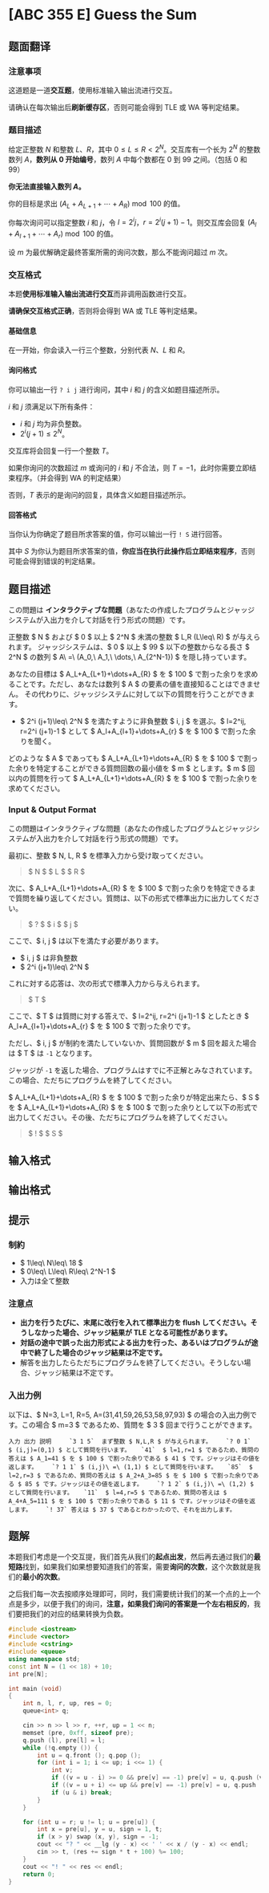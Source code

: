 # [ABC 355 E] Guess the Sum

## 题面翻译

### 注意事项

这道题是一道**交互题**，使用标准输入输出流进行交互。

请确认在每次输出后**刷新缓存区**，否则可能会得到 TLE 或 WA 等判定结果。

### 题目描述

给定正整数 $N$ 和整数 $L$、$R$，其中 $0\le L\le R<2^N$。交互库有一个长为 $2^N$ 的整数数列 $A$，**数列从 $0$ 开始编号**，数列 $A$ 中每个数都在 $0$ 到 $99$ 之间。（包括 $0$ 和 $99$）

**你无法直接输入数列 $A$。**

你的目标是求出 $(A_L+A_{L+1}+\cdots+A_R)\bmod100$ 的值。

你每次询问可以指定整数 $i$ 和 $j$，令 $l=2^ij$，$r=2^i(j+1)-1$。则交互库会回复 $(A_l+A_{l+1}+\cdots+A_r)\bmod100$ 的值。

设 $m$ 为最优解确定最终答案所需的询问次数，那么不能询问超过 $m$ 次。

### 交互格式

本题**使用标准输入输出流进行交互**而非调用函数进行交互。

**请确保交互格式正确**，否则将会得到 WA 或 TLE 等判定结果。

#### 基础信息

在一开始，你会读入一行三个整数，分别代表 $N$、$L$ 和 $R$。

#### 询问格式

你可以输出一行 `? i j` 进行询问，其中 $i$ 和 $j$ 的含义如题目描述所示。

 $i$ 和 $j$ 须满足以下所有条件：

-  $i$ 和 $j$ 均为非负整数。
- $2^i(j+1)\le2^N$。

交互库将会回复一行一个整数 $T$。

如果你询问的次数超过 $m$ 或询问的 $i$ 和 $j$ 不合法，则 $T=-1$，此时你需要立即结束程序。（并会得到 WA 的判定结果）

否则，$T$ 表示的是询问的回复，具体含义如题目描述所示。

#### 回答格式

当你认为你确定了题目所求答案的值，你可以输出一行 `! S` 进行回答。

其中 $S$ 为你认为题目所求答案的值，**你应当在执行此操作后立即结束程序**，否则可能会得到错误的判定结果。

## 题目描述

[problemUrl]: https://atcoder.jp/contests/abc355/tasks/abc355_e

この問題は **インタラクティブな問題**（あなたの作成したプログラムとジャッジシステムが入出力を介して対話を行う形式の問題）です。

正整数 $ N $ および $ 0 $ 以上 $ 2^N $ 未満の整数 $ L,R (L\leq\ R) $ が与えられます。 ジャッジシステムは、$ 0 $ 以上 $ 99 $ 以下の整数からなる長さ $ 2^N $ の数列 $ A\ =\ (A_0,\ A_1,\ \dots,\ A_{2^N-1}) $ を隠し持っています。

あなたの目標は $ A_L+A_{L+1}+\dots+A_{R} $ を $ 100 $ で割った余りを求めることです。ただし、あなたは数列 $ A $ の要素の値を直接知ることはできません。 その代わりに、ジャッジシステムに対して以下の質問を行うことができます。

- $ 2^i (j+1)\leq\ 2^N $ を満たすように非負整数 $ i, j $ を選ぶ。$ l=2^ij, r=2^i (j+1)-1 $ として $ A_l+A_{l+1}+\dots+A_{r} $ を $ 100 $ で割った余りを聞く。
 
どのような $ A $ であっても $ A_L+A_{L+1}+\dots+A_{R} $ を $ 100 $ で割った余りを特定することができる質問回数の最小値を $ m $ とします。$ m $ 回以内の質問を行って $ A_L+A_{L+1}+\dots+A_{R} $ を $ 100 $ で割った余りを求めてください。

### Input &amp; Output Format

この問題はインタラクティブな問題（あなたの作成したプログラムとジャッジシステムが入出力を介して対話を行う形式の問題）です。

最初に、整数 $ N, L, R $ を標準入力から受け取ってください。

> $ N $ $ L $ $ R $

次に、$ A_L+A_{L+1}+\dots+A_{R} $ を $ 100 $ で割った余りを特定できるまで質問を繰り返してください。質問は、以下の形式で標準出力に出力してください。

> $ ? $ $ i $ $ j $

ここで、$ i, j $ は以下を満たす必要があります。

- $ i, j $ は非負整数
- $ 2^i (j+1)\leq\ 2^N $
 
これに対する応答は、次の形式で標準入力から与えられます。

> $ T $

ここで、$ T $ は質問に対する答えで、$ l=2^ij, r=2^i (j+1)-1 $ としたとき $ A_l+A_{l+1}+\dots+A_{r} $ を $ 100 $ で割った余りです。

ただし、$ i, j $ が制約を満たしていないか、質問回数が $ m $ 回を超えた場合は $ T $ は `-1` となります。

ジャッジが `-1` を返した場合、プログラムはすでに不正解とみなされています。この場合、ただちにプログラムを終了してください。

$ A_L+A_{L+1}+\dots+A_{R} $ を $ 100 $ で割った余りが特定出来たら、$ S $ を $ A_L+A_{L+1}+\dots+A_{R} $ を $ 100 $ で割った余りとして以下の形式で出力してください。その後、ただちにプログラムを終了してください。

> $ ! $ $ S $

## 输入格式

## 输出格式

## 提示

### 制約

- $ 1\leq\ N\leq\ 18 $
- $ 0\leq\ L\leq\ R\leq\ 2^N-1 $
- 入力は全て整数
 
### 注意点

- **出力を行うたびに、末尾に改行を入れて標準出力を flush してください。そうしなかった場合、ジャッジ結果が TLE となる可能性があります。**
- **対話の途中で誤った出力形式による出力を行った、あるいはプログラムが途中で終了した場合のジャッジ結果は不定です。**
- 解答を出力したらただちにプログラムを終了してください。そうしない場合、ジャッジ結果は不定です。
 
### 入出力例

以下は、$ N=3, L=1, R=5, A=(31,41,59,26,53,58,97,93) $ の場合の入出力例です。この場合 $ m=3 $ であるため、質問を $ 3 $ 回まで行うことができます。

    入力 出力 説明     `3 1 5`  まず整数 $ N,L,R $ が与えられます。    `? 0 1`  $ (i,j)=(0,1) $ として質問を行います。   `41`  $ l=1,r=1 $ であるため、質問の答えは $ A_1=41 $ を $ 100 $ で割った余りである $ 41 $ です。ジャッジはその値を返します。    `? 1 1` $ (i,j)\ =\ (1,1) $ として質問を行います。   `85`  $ l=2,r=3 $ であるため、質問の答えは $ A_2+A_3=85 $ を $ 100 $ で割った余りである $ 85 $ です。ジャッジはその値を返します。    `? 1 2` $ (i,j)\ =\ (1,2) $ として質問を行います。   `11`  $ l=4,r=5 $ であるため、質問の答えは $ A_4+A_5=111 $ を $ 100 $ で割った余りである $ 11 $ です。ジャッジはその値を返します。    `! 37` 答えは $ 37 $ であるとわかったので、それを出力します。

## 题解
本题我们考虑是一个交互提，我们首先从我们的**起点出发**，然后再去通过我们的**最短路**找到，如果我们如果想要知道我们的答案，需要**询问的次数**，这个次数就是我们的**最小的次数**。

之后我们每一次去按顺序处理即可，同时，我们需要统计我们的某一个点的上一个点是多少，以便于我们的询问，**注意，如果我们询问的答案是一个左右相反的**，我们要把我们的对应的结果转换为负数。

```cpp
#include <iostream>
#include <vector>
#include <cstring>
#include <queue>
using namespace std;
const int N = (1 << 18) + 10;
int pre[N];

int main (void)
{
    int n, l, r, up, res = 0;
    queue<int> q;

    cin >> n >> l >> r, ++r, up = 1 << n;
    memset (pre, 0xff, sizeof pre);
    q.push (l), pre[l] = l;
    while (!q.empty ()) {
        int u = q.front (); q.pop ();
        for (int i = 1; i <= up; i <<= 1) {
            int v;
            if ((v = u - i) >= 0 && pre[v] == -1) pre[v] = u, q.push (v);
            if ((v = u + i) <= up && pre[v] == -1) pre[v] = u, q.push (v);
            if (u & i) break;
        }
    }

    for (int u = r; u != l; u = pre[u]) {
        int x = pre[u], y = u, sign = 1, t;
        if (x > y) swap (x, y), sign = -1;
        cout << "? " << __lg (y - x) << ' ' << x / (y - x) << endl;
        cin >> t, (res += sign * t + 100) %= 100;
    }
    cout << "! " << res << endl;
    return 0;
}
```
